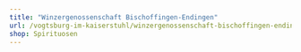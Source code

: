 ```yaml
---
title: "Winzergenossenschaft Bischoffingen-Endingen"
url: /vogtsburg-im-kaiserstuhl/winzergenossenschaft-bischoffingen-endingen/
shop: Spirituosen
---
```

